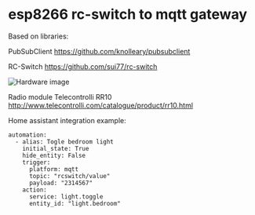 # esp8266 rc-switch to mqtt gateway

Based on libraries:

PubSubClient https://github.com/knolleary/pubsubclient

RC-Switch https://github.com/sui77/rc-switch

![Hardware image](./rc-switch_to_mqtt_gate_hardware.jpg)

Radio module Telecontrolli RR10 http://www.telecontrolli.com/catalogue/product/rr10.html

Home assistant integration example:
```
automation:
  - alias: Togle bedroom light
    initial_state: True
    hide_entity: False
    trigger:
      platform: mqtt
      topic: "rcswitch/value"
      payload: "2314567"
    action:
      service: light.toggle
      entity_id: "light.bedroom"

```

